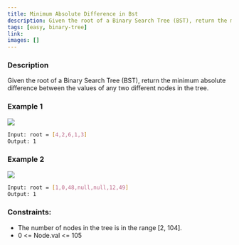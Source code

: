 ```yaml
---
title: Minimum Absolute Difference in Bst
description: Given the root of a Binary Search Tree (BST), return the minimum absolute difference between the values of any two different nodes in the tree.
tags: [easy, binary-tree]
link: 
images: []
---
```


### Description

Given the root of a Binary Search Tree (BST), return the minimum absolute difference between the values of any two different nodes in the tree.

### Example 1

![](https://assets.leetcode.com/uploads/2021/02/05/bst1.jpg)


```bash
Input: root = [4,2,6,1,3]
Output: 1
```

### Example 2

![](https://assets.leetcode.com/uploads/2021/02/05/bst2.jpg)

```bash
Input: root = [1,0,48,null,null,12,49]
Output: 1
```

### Constraints:

- The number of nodes in the tree is in the range [2, 104].
- 0 <= Node.val <= 105



